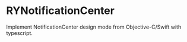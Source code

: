 # RYNotificationCenter
Implement NotificationCenter design mode from Objective-C/Swift with typescript.
